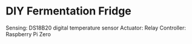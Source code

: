 # DIY Fermentation Fridge 
Sensing: DS18B20 digital temperature sensor
Actuator: Relay
Controller: Raspberry Pi Zero